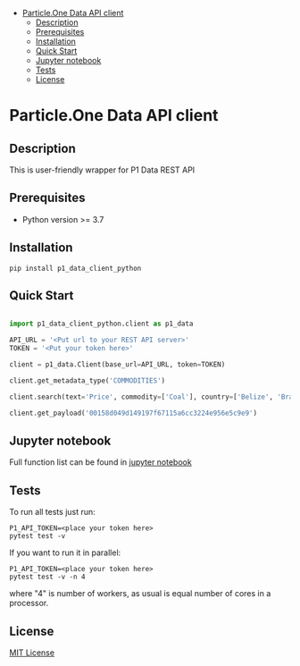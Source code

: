<!--ts-->
   * [Particle.One Data API client](#particleone-data-api-client)
      * [Description](#description)
      * [Prerequisites](#prerequisites)
      * [Installation](#installation)
      * [Quick Start](#quick-start)
      * [Jupyter notebook](#jupyter-notebook)
      * [Tests](#tests)
      * [License](#license)



<!--te-->

# Particle.One Data API client

## Description

This is user-friendly wrapper for P1 Data REST API

## Prerequisites

* Python version >= 3.7

## Installation

```shell script
pip install p1_data_client_python
```

## Quick Start

```python

import p1_data_client_python.client as p1_data

API_URL = '<Put url to your REST API server>'
TOKEN = '<Put your token here>'

client = p1_data.Client(base_url=API_URL, token=TOKEN)

client.get_metadata_type('COMMODITIES')

client.search(text='Price', commodity=['Coal'], country=['Belize', 'Brazil'])

client.get_payload('00158d049d149197f67115a6cc3224e956e5c9e9')
```

## Jupyter notebook

Full function list can be found in
[jupyter notebook](python_client/notebooks/p1_data_client_example.ipynb)

## Tests

To run all tests just run:

```shell script
P1_API_TOKEN=<place your token here>
pytest test -v
```

If you want to run it in parallel:

```shell script
P1_API_TOKEN=<place your token here>
pytest test -v -n 4
```

where "4" is number of workers, as usual is equal number of cores in a
processor.

## License

[MIT License](license.txt)
